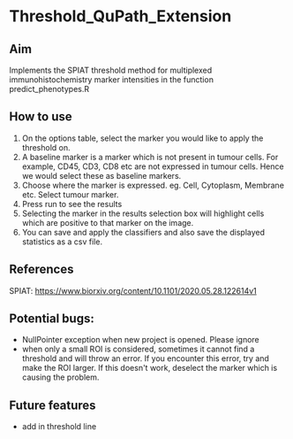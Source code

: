# Threshold_QuPath_Extension  


## Aim
Implements the SPIAT threshold method for multiplexed immunohistochemistry marker intensities in the function predict_phenotypes.R

## How to use
1. On the options table, select the marker you would like to apply the threshold on. 
2. A baseline marker is a marker which is not present in tumour cells. For example, CD45, CD3, CD8 etc are not expressed in tumour cells. Hence we would select these as baseline markers. 
3. Choose where the marker is expressed. eg. Cell, Cytoplasm, Membrane etc. Select tumour marker. 
4. Press run to see the results
5. Selecting the marker in the results selection box will highlight cells which are positive to that marker on the image. 
6. You can save and apply the classifiers and also save the displayed statistics as a csv file. 

## References
SPIAT: https://www.biorxiv.org/content/10.1101/2020.05.28.122614v1

## Potential bugs:
- NullPointer exception when new project is opened. Please ignore
- when only a small ROI is considered, sometimes it cannot find a threshold and will throw an error. If you encounter this error, try and make the ROI larger. If this doesn't work, deselect the marker which is causing the problem. 

## Future features
- add in threshold line 
